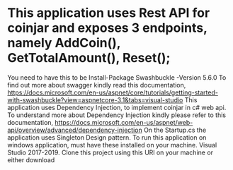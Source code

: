 # This application uses Rest API for coinjar and exposes 3 endpoints, namely AddCoin(), GetTotalAmount(), Reset();
You need to have this to be Install-Package Swashbuckle -Version 5.6.0
To find out more about swagger kindly read this documentation, https://docs.microsoft.com/en-us/aspnet/core/tutorials/getting-started-with-swashbuckle?view=aspnetcore-3.1&tabs=visual-studio
This application uses Dependency Injection, to implement coinjar in c# web api. To understand more  about Dependency Injection kindly please refer to this documentation, https://docs.microsoft.com/en-us/aspnet/web-api/overview/advanced/dependency-injection
On the Startup.cs the application uses Singleton Design pattern.
To run this application on windows application, must have these installed on your machine.
Visual Studio 2017-2019.
Clone this project using this URl on your machine or either download
